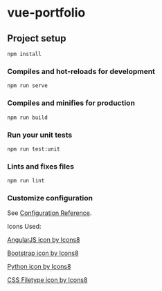 # vue-portfolio

## Project setup
```
npm install
```

### Compiles and hot-reloads for development
```
npm run serve
```

### Compiles and minifies for production
```
npm run build
```

### Run your unit tests
```
npm run test:unit
```

### Lints and fixes files
```
npm run lint
```

### Customize configuration
See [Configuration Reference](https://cli.vuejs.org/config/).

Icons Used: 

<a href="https://icons8.com/icon/71257/angularjs">AngularJS icon by Icons8</a>

<a href="https://icons8.com/icon/84710/bootstrap">Bootstrap icon by Icons8</a>

<a href="https://icons8.com/icon/13441/python">Python icon by Icons8</a>

<a href="https://icons8.com/icon/19793/css-filetype">CSS Filetype icon by Icons8</a>